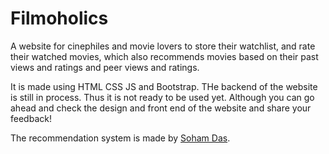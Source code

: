# Filmoholics

A website for cinephiles and movie lovers to store their watchlist, and rate their watched movies, which also recommends movies based on their past views and ratings and peer views and ratings.

It is made using HTML CSS JS and Bootstrap. THe backend of the website is still in process. Thus it is not ready to be used yet. Although you can go ahead and check the design and front end of the website and share your feedback! 

The recommendation system is made by [Soham Das](https://github.com/So-ham).
